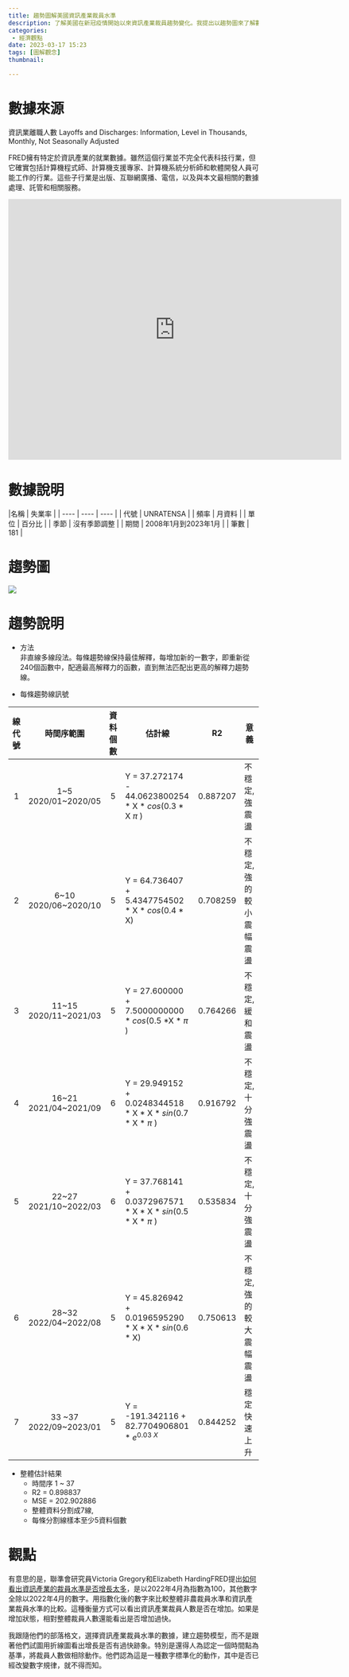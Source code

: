 ```yaml
---
title: 趨勢圖解美國資訊產業裁員水準
description: 了解美國在新冠疫情開始以來資訊產業裁員趨勢變化。我提出以趨勢圖來了解數字規律，而非折線圖或同時輔以轉換後數字和人為認定條件，做為認識和觀察裁員水準趨勢。
categories:
 - 經濟觀點
date: 2023-03-17 15:23
tags: [圖解觀念]
thumbnail: 

---
```


# 數據來源

資訊業離職人數 Layoffs and Discharges: Information, Level in Thousands, Monthly, Not Seasonally Adjusted

FRED擁有特定於資訊產業的就業數據。雖然這個行業並不完全代表科技行業，但它確實包括計算機程式師、計算機支援專家、計算機系統分析師和軟體開發人員可能工作的行業。這些子行業是出版、互聯網廣播、電信，以及與本文最相關的數據處理、託管和相關服務。

<iframe src="https://fred.stlouisfed.org/graph/graph-landing.php?g=11oWB&width=670&height=475" scrolling="no" frameborder="0" style="overflow:hidden; width:670px; height:525px;" allowTransparency="true" loading="lazy"></iframe>

# 數據說明

|名稱 | 失業率 |
| ---- | ---- | ---- |
| 代號 | UNRATENSA | 
| 頻率 | 月資料 | 
| 單位 | 百分比 | 
| 季節 | 沒有季節調整 | 
| 期間 | 2008年1月到2023年1月 | 
| 筆數 | 181 | 

# 趨勢圖

![](https://raw.githubusercontent.com/meiyulee/pic001/master/econ/LayoffsDischargesInformation202301m.jpg)

# 趨勢說明

- 方法  
  非直線多線段法。每條趨勢線保持最佳解釋，每增加新的一數字，即重新從240個函數中，配適最高解釋力的函數，直到無法匹配出更高的解釋力趨勢線。

- 每條趨勢線訊號

| 線代號 | 時間序範圍 | 資料個數 | 估計線 | R2 | 意義 |
| :----: | :----: | :----: | ---- | :----: | ---- |
| 1 | 1~5 <br>2020/01~2020/05 | 5 | Y = 37.272174 - 44.0623800254 \* X \* *cos*(0.3 \* X $\pi$ ) | 0.887207 | 不穩定,強震盪 |
| 2 | 6~10 <br>2020/06~2020/10 | 5 | Y = 64.736407 + 5.4347754502 \* X \* *cos*(0.4 \* X) | 0.708259 | 不穩定,強的較小震幅震盪 |
| 3 | 11~15<br>2020/11~2021/03 | 5 | Y = 27.600000 + 7.5000000000 \* *cos*(0.5 \*X \* $\pi$ ) | 0.764266 | 不穩定,緩和震盪 |
| 4 | 16~21<br>2021/04~2021/09 | 6 | Y = 29.949152 + 0.0248344518 \* X \* X \* *sin*(0.7 \* X \* $\pi$ ) | 0.916792 | 不穩定,十分強震盪 |
| 5 | 22~27<br>2021/10~2022/03 | 6 | Y = 37.768141 + 0.0372967571 \* X \* X \* *sin*(0.5 \* X \* $\pi$ ) | 0.535834 | 不穩定,十分強震盪 |
| 6 | 28~32<br>2022/04~2022/08 | 5 | Y = 45.826942 + 0.0196595290 \* X \* X \* *sin*(0.6 \* X) | 0.750613 | 不穩定,強的較大震幅震盪 |
| 7 | 33 ~37<br>2022/09~2023/01 | 5 | Y = -191.342116 + 82.7704906801 \* $e^{0.03 \ X}$ | 0.844252| 穩定快速上升 |

- 整體估計結果
  - 時間序 1 ~ 37
  - R2 = 0.898837
  - MSE = 202.902886
  - 整體資料分割成7線,
  - 每條分割線樣本至少5資料個數

# 觀點

有意思的是，聯準會研究員Victoria Gregory和Elizabeth HardingFRED提出[如何看出資訊產業的裁員水準是否增長太多](https://fredblog.stlouisfed.org/2023/03/are-tech-layoffs-outpacing-layoffs-overall/)，是以2022年4月為指數為100，其他數字全除以2022年4月的數字。用指數化後的數字來比較整體非農裁員水準和資訊產業裁員水準的比較。這種衡量方式可以看出資訊產業裁員人數是否在增加。如果是增加狀態，相對整體裁員人數還能看出是否增加過快。

我跟隨他們的部落格文，選擇資訊產業裁員水準的數據，建立趨勢模型，而不是跟著他們試圖用折線圖看出增長是否有過快跡象。特別是還得人為認定一個時間點為基準，將裁員人數做相除動作。他們認為這是一種數字標準化的動作，其中是否已經改變數字規律，就不得而知。

